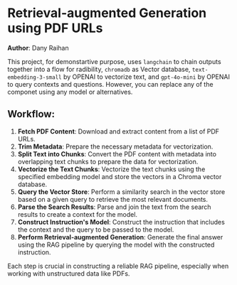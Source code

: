 # Retrieval-augmented Generation using PDF URLs

**Author**: Dany Raihan

This project, for demonstartive purpose, uses `langchain` to chain outputs together into a flow for radibility, `chromadb` as Vector database, `text-embedding-3-small` by OPENAI to vectorize text, and `gpt-4o-mini` by OPENAI to query contexts and questions. However, you can replace any of the componet using any model or alternatives.


## Workflow:
1. **Fetch PDF Content**: Download and extract content from a list of PDF URLs.
2. **Trim Metadata**: Prepare the necessary metadata for vectorization.
3. **Split Text into Chunks**: Convert the PDF content with metadata into overlapping text chunks to prepare the data for vectorization.
4. **Vectorize the Text Chunks**: Vectorize the text chunks using the specified embedding model and store the vectors in a Chroma vector database.
5. **Query the Vector Store**: Perform a similarity search in the vector store based on a given query to retrieve the most relevant documents.
6. **Parse the Search Results**: Parse and join the text from the search results to create a context for the model.
7. **Construct Instruction's Model**: Construct the instruction that includes the context and the query to be passed to the model.
8. **Perform Retrieval-augmented Generation**: Generate the final answer using the RAG pipeline by querying the model with the constructed instruction.

Each step is crucial in constructing a reliable RAG pipeline, especially when working with unstructured data like PDFs.